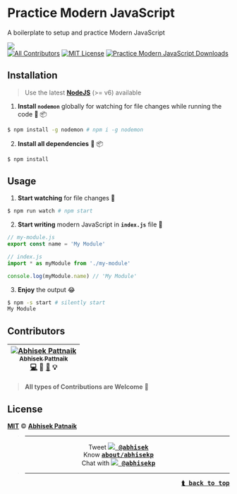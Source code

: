 <a name="app-top" id="app-top"></a>
# Practice Modern JavaScript
A boilerplate to setup and practice Modern JavaScript  

[![](http://i.imgur.com/Qr7xgwa.png)](#app-top)  
[![All Contributors](https://img.shields.io/badge/all_contributors-1-orange.svg?style=flat-square)](#contributors) [![MIT License](https://img.shields.io/badge/License-MIT-56A902.svg?style=flat-square&maxAge=2592000)](LICENSE)  [![Practice Modern JavaScript Downloads](https://img.shields.io/github/downloads/abhisekp/Practice-Modern-JavaScript/total.svg?maxAge=2592000)](https://github.com/abhisekp/Practice-Modern-JavaScript/archive/master.zip)

## Installation

> Use the latest [**NodeJS**](http://nodejs.org) (>= v6) available

1. **Install `nodemon`** globally for watching for file changes while running the code :beginner: :package:

  ```sh
  $ npm install -g nodemon # npm i -g nodemon
  ```

2. **Install all dependencies** :beginner: :package:

  ```sh
  $ npm install
  ```

## Usage

1. **Start watching** for file changes :eyes:

  ```sh
  $ npm run watch # npm start
  ```

2. **Start writing** modern JavaScript in **`index.js`** file :memo:

  ```js
  // my-module.js
  export const name = 'My Module'
  ```

  ```js
  // index.js
  import * as myModule from './my-module'

  console.log(myModule.name) // 'My Module'
  ```

3. **Enjoy** the output :joy:

  ```sh
  $ npm -s start # silently start
  My Module
  ```

## Contributors

<!-- ALL-CONTRIBUTORS-LIST:START - Do not remove or modify this section -->
| [![Abhisek Pattnaik](https://avatars.githubusercontent.com/u/1029200?v=3&s=100)<br /><sub>Abhisek Pattnaik</sub>](http://about.me/abhisekp)<br />[💻](https://github.com/abhisekp/Practice-Modern-JavaScript/commits?author=abhisekp) 🎨 [📖](https://github.com/abhisekp/Practice-Modern-JavaScript/commits?author=abhisekp) 💡 |
| :---: |
<!-- ALL-CONTRIBUTORS-LIST:END -->

> **All types of Contributions are Welcome** :pray:

## License

[**MIT**](LICENSE) © [**Abhisek Patnaik**](https://github.com/abhisekp)

> ----
<p align="center">
Tweet <kbd><a href="https://twitter.com/abhisek"><b><img src="https://i.imgur.com/wOPZd0Y.png?1"> @abhisek</b></a></kbd><br>
Know <kbd><b><a href="https://about.me/abhisekp">about/abhisekp</a></b></kbd><br>
Chat with <kbd><a href="https://gitter.im/abhisekp">
<img src="https://i.imgur.com/ThSWa6Y.png?2"> <b>@abhisekp</b></a></kbd>
</p>

> ----

<div align="right">
<kbd><a href="#app-top"><b>⮬ back to top</b></a></kbd>
</div>

